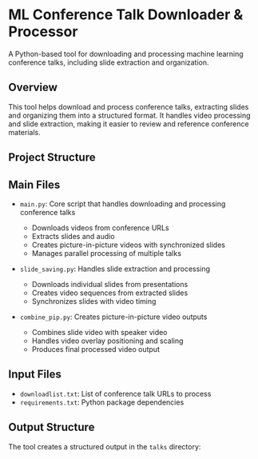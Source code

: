 # ML Conference Talk Downloader & Processor

A Python-based tool for downloading and processing machine learning conference talks, including slide extraction and organization.

## Overview

This tool helps download and process conference talks, extracting slides and organizing them into a structured format. It handles video processing and slide extraction, making it easier to review and reference conference materials.

## Project Structure

## Main Files

- `main.py`: Core script that handles downloading and processing conference talks
  - Downloads videos from conference URLs
  - Extracts slides and audio
  - Creates picture-in-picture videos with synchronized slides
  - Manages parallel processing of multiple talks

- `slide_saving.py`: Handles slide extraction and processing
  - Downloads individual slides from presentations
  - Creates video sequences from extracted slides
  - Synchronizes slides with video timing

- `combine_pip.py`: Creates picture-in-picture video outputs
  - Combines slide video with speaker video
  - Handles video overlay positioning and scaling
  - Produces final processed video output

## Input Files

- `downloadlist.txt`: List of conference talk URLs to process
- `requirements.txt`: Python package dependencies

## Output Structure

The tool creates a structured output in the `talks` directory:


